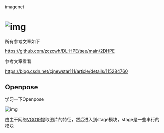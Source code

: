 # 

imagenet



# ![img](https://img-blog.csdnimg.cn/20210328181839332.png?x-oss-process=image/watermark,type_ZmFuZ3poZW5naGVpdGk,shadow_10,text_aHR0cHM6Ly9ibG9nLmNzZG4ubmV0L2NqbmV3c3RhcjExMQ==,size_16,color_FFFFFF,t_70)

所有参考文章如下

https://github.com/zczcwh/DL-HPE/tree/main/2DHPE

参考文章看看

https://blog.csdn.net/cjnewstar111/article/details/115284760

## Openpose

学习一下Openpose

![img](https://img-blog.csdnimg.cn/2021032818204684.png?x-oss-process=image/watermark,type_ZmFuZ3poZW5naGVpdGk,shadow_10,text_aHR0cHM6Ly9ibG9nLmNzZG4ubmV0L2NqbmV3c3RhcjExMQ==,size_16,color_FFFFFF,t_70)

由主干网络[VGG19](https://so.csdn.net/so/search?q=VGG19&spm=1001.2101.3001.7020)提取图片的特征，然后进入到stage模块，stage是一些串行的模块





